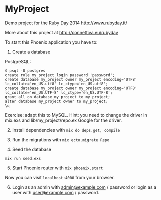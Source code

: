 # MyProject

Demo project for the Ruby Day 2014
http://www.rubyday.it/

More about this project at http://connettiva.eu/rubyday

To start this Phoenix application you have to:

1. Create a database

PostgreSQL:


```
$ psql -U postgres
create role my_project login password 'password';
create database my_project owner my_project encoding='UTF8' lc_collate='en_US.utf8' lc_ctype='en_US.utf8';
create database my_project owner my_project encoding='UTF8' lc_collate='en_US.UTF-8' lc_ctype='en_US.UTF-8';
grant all on database my_project to my_project;
alter database my_project owner to my_project;
\q
```

Exercise: adapt this to MySQL.
Hint: you need to change the driver in mix.exs and lib/my_project/repo.ex
Google for the driver.

2. Install dependencies with `mix do deps.get, compile`

3. Run the migrations with `mix ecto.migrate Repo`

4. Seed the database

```
mix run seed.exs
```

5. Start Phoenix router with `mix phoenix.start`

Now you can visit `localhost:4000` from your browser.

6. Login as an admin with admin@example.com / password or login as a user with user@example.com / password.
